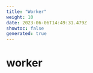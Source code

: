```yaml
---
title: "Worker"
weight: 10
date: 2023-06-06T14:49:31.479Z
showtoc: false
generated: true
---
```

<!-- This file was generated from the Vendure source. Do not modify. Instead, re-run the "docs:build" script -->


# worker